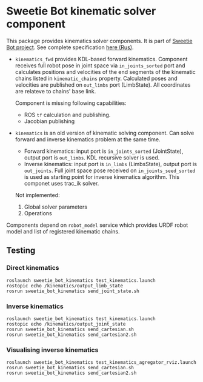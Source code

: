 # Sweetie Bot kinematic solver component

This package provides kinematics solver components.  It is part of [Sweetie Bot project](http://sweetiebot.net). 
See complete specification [here (Rus)](https://gitlab.com/sweetie-bot/sweetie_doc/wikis/components-kinematics).

* `kinematics_fwd`  provides KDL-based forward kinematics. Component receives full robot pose in joint space via `in_joints_sorted` port 
    and calculates positions and velocities of the end segments of the kinematic chains listed in `kinematic_chains` property. 
	Calculated poses and velocities are published on `out_limbs` port (LimbState). All coordinates are relateve to chains' base link.

	Component is missing following capabilities: 
	* ROS `tf` calculation and publishing. 
	* Jacobian publishing
	
* `kinematics` is an old version of kinematic solving component. Can solve forward and inverse kinematics problem at the same time.
    * Forward kinematics: input port is `in_joints_sorted` (JointState), output port is `out_limbs`. KDL recursive solver is used.
	* Inverse kinematics: input port is `in_limbs` (LimbsState), output port is `out_joints`. Full joint space pose received on 
	    `in_joints_seed_sorted` is used as starting point for inverse kinematics algorithm. This componet uses trac_ik solver.

	Not implemented:
    1. Global solver parameters
    2. Operations

Components depend on `robot_model` service which provides URDF robot model and list of registered kinematic chains.


## Testing

### Direct kinematics

```
roslaunch sweetie_bot_kinematics test_kinematics.launch
rostopic echo /kinematics/output_limb_state
rosrun sweetie_bot_kinematics send_joint_state.sh
```

### Inverse kinematics

```
roslaunch sweetie_bot_kinematics test_kinematics.launch
rostopic echo /kinematics/output_joint_state
rosrun sweetie_bot_kinematics send_cartesian.sh
rosrun sweetie_bot_kinematics send_cartesian2.sh
```

### Visualising inverse kinematics

```
roslaunch sweetie_bot_kinematics test_kinematics_agregator_rviz.launch
rosrun sweetie_bot_kinematics send_cartesian.sh
rosrun sweetie_bot_kinematics send_cartesian2.sh
```
